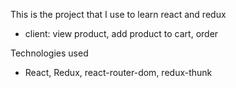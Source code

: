 This is the project that I use to learn react and redux 

- client: view product, add product to cart, order

Technologies used

- React, Redux, react-router-dom, redux-thunk
